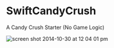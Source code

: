 SwiftCandyCrush
===============

A Candy Crush Starter (No Game Logic)


![screen shot 2014-10-30 at 12 04 01 pm](https://cloud.githubusercontent.com/assets/4943759/4846852/88fbdfe8-604e-11e4-8c15-21134120dc0d.png)
